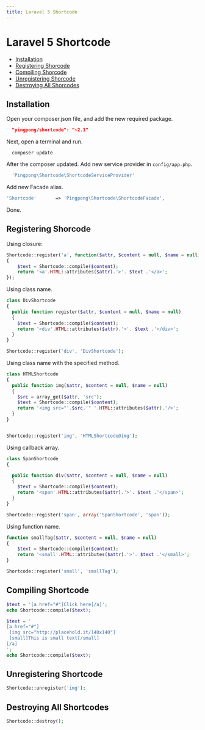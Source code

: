 ```yaml
---
title: Laravel 5 Shortcode
---
```


# Laravel 5 Shortcode

- [Installation](#installation)
- [Registering Shorcode](#registering-shortcode)
- [Compiling Shorcode](#compiling-shortcode)
- [Unregistering Shorcode](#unregistering-shortcode)
- [Destroying All Shorcodes](#destroying-all-shortcode)

<a name="installation"></a>

## Installation

Open your composer.json file, and add the new required package.

```json
  "pingpong/shortcode": "~2.1"
```

Next, open a terminal and run.

```
  composer update
```

After the composer updated. Add new service provider in `config/app.php`.

```php
  'Pingpong\Shortcode\ShortcodeServiceProvider'
```

Add new Facade alias.

```php
'Shortcode'       => 'Pingpong\Shortcode\ShortcodeFacade',
```

Done.

<a name="registering-shortcode"></a>

## Registering Shorcode

Using closure:

```php
Shortcode::register('a', function($attr, $content = null, $name = null)
{
	$text = Shortcode::compile($content);
	return '<a'.HTML::attributes($attr).'>'. $text .'</a>';
});
```

Using class name.

```php
class DivShortcode
{
  public function register($attr, $content = null, $name = null)
  {
  	$text = Shortcode::compile($content);
  	return '<div'.HTML::attributes($attr).'>'. $text .'</div>';
  }
}

Shortcode::register('div', 'DivShortcode');
```

Using class name with the specified method.

```php
class HTMLShortcode
{
  public function img($attr, $content = null, $name = null)
  {
    $src = array_get($attr, 'src');
  	$text = Shortcode::compile($content);
  	return '<img src="'.$src.'" '.HTML::attributes($attr).'/>';
  }
}


Shortcode::register('img', 'HTMLShortcode@img');
```

Using callback array.

```php
class SpanShortcode
{

  public function div($attr, $content = null, $name = null)
  {
  	$text = Shortcode::compile($content);
  	return '<span'.HTML::attributes($attr).'>'. $text .'</span>';
  }
}

Shortcode::register('span', array('SpanShortcode', 'span'));
```

Using function name.

```php
function smallTag($attr, $content = null, $name = null)
{
	$text = Shortcode::compile($content);
	return '<small'.HTML::attributes($attr).'>'. $text .'</small>';
}

Shortcode::register('small', 'smallTag');
```

<a name="compiling-shortcode"></a>

## Compiling Shortcode

```php
$text = '[a href="#"]Click here[/a]';
echo Shortcode::compile($text);

$text = '
[a href="#"]
 [img src="http://placehold.it/140x140"]
 [small]This is small text[/small]
[/a]
';
echo Shortcode::compile($text);
```

<a name="unregistering-shortcode"></a>

## Unregistering Shortcode

```php
Shortcode::unregister('img');
```

<a name="destroying-all-shortcode"></a>

## Destroying All Shortcodes

```php
Shortcode::destroy();
```
